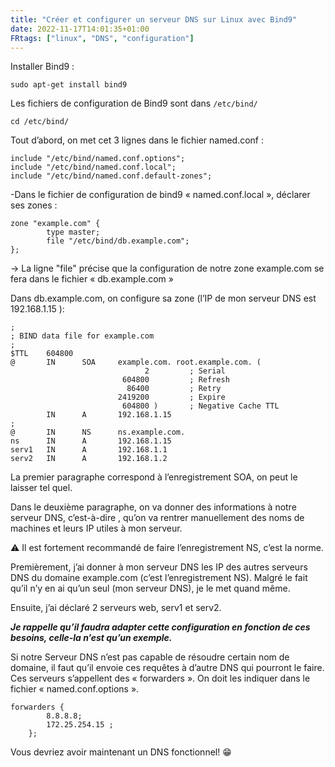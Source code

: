 ```yaml
---
title: "Créer et configurer un serveur DNS sur Linux avec Bind9"
date: 2022-11-17T14:01:35+01:00
FRtags: ["linux", "DNS", "configuration"]
---
```


Installer Bind9 :

`sudo apt-get install bind9`

Les fichiers de configuration de Bind9 sont dans `/etc/bind/`

```
cd /etc/bind/
```

Tout d’abord, on met cet 3 lignes dans le fichier named.conf : 

```
include "/etc/bind/named.conf.options";
include "/etc/bind/named.conf.local";
include "/etc/bind/named.conf.default-zones";
```
-Dans le fichier de configuration de bind9 « named.conf.local », déclarer ses zones :

```
zone "example.com" {
        type master;
        file "/etc/bind/db.example.com";
};
```
→ La ligne "file" précise que la configuration de notre zone example.com se fera dans le fichier « db.example.com »

Dans db.example.com, on configure sa zone (l’IP de mon serveur DNS est 192.168.1.15 ):

```
;
; BIND data file for example.com
;
$TTL    604800
@       IN      SOA     example.com. root.example.com. (
                              2         ; Serial
                         604800         ; Refresh
                          86400         ; Retry
                        2419200         ; Expire
                         604800 )       ; Negative Cache TTL
        IN      A       192.168.1.15
;
@       IN      NS      ns.example.com.
ns      IN      A       192.168.1.15
serv1   IN      A       192.168.1.1
serv2   IN      A       192.168.1.2
```

La premier paragraphe correspond à l’enregistrement SOA, on peut le laisser tel quel.

Dans le deuxième paragraphe, on va donner des informations à notre serveur DNS, c’est-à-dire , qu’on va rentrer manuellement des noms de machines et leurs IP utiles à mon serveur.  

⚠ Il est fortement recommandé de faire l’enregistrement NS, c’est la norme.

Premièrement, j’ai donner à mon serveur DNS les IP des autres serveurs DNS du domaine example.com (c’est  l’enregistrement NS). Malgré le fait qu’il n’y en ai qu’un seul (mon serveur DNS), je le met quand même.   

Ensuite, j’ai déclaré 2 serveurs web, serv1 et serv2.

***Je rappelle qu’il faudra adapter cette configuration en fonction de ces besoins, celle-la n’est qu’un exemple.***

Si notre Serveur DNS n’est pas capable de résoudre certain nom de domaine, il faut qu’il envoie ces requêtes à d’autre DNS qui pourront le faire. Ces serveurs s’appellent des « forwarders ». On doit les indiquer dans le fichier « named.conf.options ». 

```
forwarders {
        8.8.8.8;
        172.25.254.15 ;
    };
```
Vous devriez avoir maintenant un DNS fonctionnel! 😁